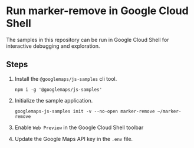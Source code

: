 # Run marker-remove in Google Cloud Shell

The samples in this repository can be run in Google Cloud Shell for interactive debugging and exploration.

## Steps

1. Install the `@googlemaps/js-samples` cli tool.

    ```
    npm i -g '@googlemaps/js-samples'
    ```
1. Initialize the sample application. 
    ```
    googlemaps-js-samples init -v --no-open marker-remove ~/marker-remove
    ```
1. Enable `Web Preview` in the Google Cloud Shell toolbar
1. Update the Google Maps API key in the `.env` file.
